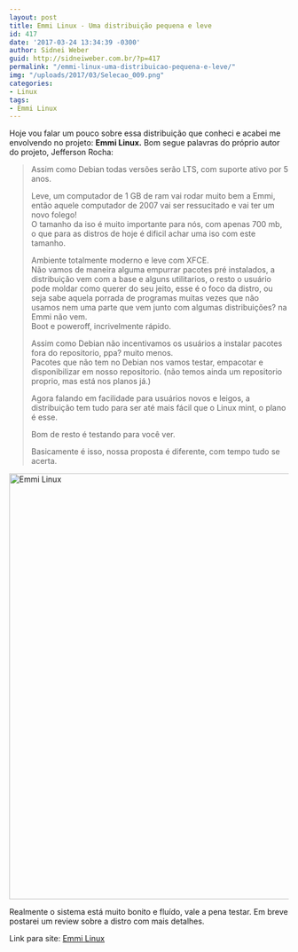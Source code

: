 ```yaml
---
layout: post
title: Emmi Linux - Uma distribuição pequena e leve
id: 417
date: '2017-03-24 13:34:39 -0300'
author: Sidnei Weber
guid: http://sidneiweber.com.br/?p=417
permalink: "/emmi-linux-uma-distribuicao-pequena-e-leve/"
img: "/uploads/2017/03/Selecao_009.png"
categories:
- Linux
tags:
- Emmi Linux
---
```


Hoje vou falar um pouco sobre essa distribuição que conheci e acabei me envolvendo no projeto: **Emmi Linux.** Bom segue palavras do próprio autor do projeto, Jefferson Rocha:

> Assim como Debian todas versões serão LTS, com suporte ativo por 5 anos.
> 
> Leve, um computador de 1 GB de ram vai rodar muito bem a Emmi, então aquele computador de 2007 vai ser ressucitado e vai ter um novo folego!  
> O tamanho da iso é muito importante para nós, com apenas 700 mb, o que para as distros de hoje é dificil achar uma iso com este tamanho.
> 
> Ambiente totalmente moderno e leve com XFCE.  
> Não vamos de maneira alguma empurrar pacotes pré instalados, a distribuição vem com a base e alguns utilitarios, o resto o usuário pode moldar como querer do seu jeito, esse é o foco da distro, ou seja sabe aquela porrada de programas muitas vezes que não usamos nem uma parte que vem junto com algumas distribuições? na Emmi não vem.  
> Boot e poweroff, incrivelmente rápido.
> 
> Assim como Debian não incentivamos os usuários a instalar pacotes fora do repositorio, ppa? muito menos.  
> Pacotes que não tem no Debian nos vamos testar, empacotar e disponibilizar em nosso repositorio. (não temos ainda um repositorio proprio, mas está nos planos já.)
> 
> Agora falando em facilidade para usuários novos e leigos, a distribuição tem tudo para ser até mais fácil que o Linux mint, o plano é esse.
> 
> Bom de resto é testando para você ver.
> 
> Basicamente é isso, nossa proposta é diferente, com tempo tudo se acerta.

<img class="alignnone size-large" src="http://emmilinux.tk/media/cap1.png" alt="Emmi Linux" width="1100" height="768" /> 

Realmente o sistema está muito bonito e fluído, vale a pena testar. Em breve postarei um review sobre a distro com mais detalhes.

Link para site: <a href="http://emmilinux.tk/" target="_blank">Emmi Linux</a>

&nbsp;

